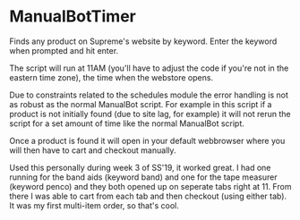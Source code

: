 # ManualBotTimer
Finds any product on Supreme's website by keyword. Enter the keyword when prompted and hit enter. 

The script will run at 11AM (you'll have to adjust the code if you're not in the eastern time zone), the time when the webstore opens.

Due to constraints related to the schedules module the error handling is not as robust as the normal ManualBot script.
For example in this script if a product is not initially found (due to site lag, for example) it will not rerun the script for
a set amount of time like the normal ManualBot script.

Once a product is found it will open in your default webbrowser where you will then have to cart and checkout manually.

Used this personally during week 3 of SS'19, it worked great. I had one running for the band aids (keyword band) and one for the tape measurer (keyword penco) and they both opened up on seperate tabs right at 11. From there I was able to cart from each tab and then checkout (using either tab). It was my first multi-item order, so that's cool.

